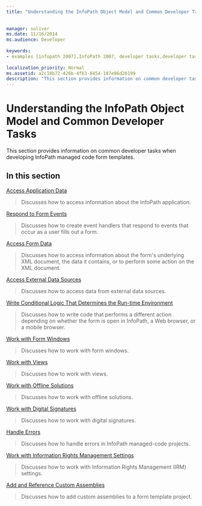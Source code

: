 ```yaml
---
title: "Understanding the InfoPath Object Model and Common Developer Tasks"
 
 
manager: soliver
ms.date: 11/16/2014
ms.audience: Developer
 
keywords:
- examples [infopath 2007],InfoPath 2007, developer tasks,developer tasks [InfoPath 2007],InfoPath 2007, object models,object models [InfoPath 2007]
 
localization_priority: Normal
ms.assetid: a2c18b72-426b-4f63-8454-187e96d26199
description: "This section provides information on common developer tasks when developing InfoPath managed code form templates."
---
```


# Understanding the InfoPath Object Model and Common Developer Tasks

This section provides information on common developer tasks when developing InfoPath managed code form templates.
  
## In this section

[Access Application Data](how-to-access-application-data.md)
  
> Discusses how to access information about the InfoPath application.
    
[Respond to Form Events](how-to-respond-to-form-events.md)
  
> Discusses how to create event handlers that respond to events that occur as a user fills out a form.
    
[Access Form Data](how-to-access-form-data.md)
  
> Discusses how to access information about the form's underlying XML document, the data it contains, or to perform some action on the XML document.
    
[Access External Data Sources](how-to-access-external-data-sources.md)
  
> Discusses how to access data from external data sources.
    
[Write Conditional Logic That Determines the Run-time Environment](how-to-write-conditional-logic-that-determines-the-run-time-environment.md)
  
> Discusses how to write code that performs a different action depending on whether the form is open in InfoPath, a Web browser, or a mobile browser.
    
[Work with Form Windows](how-to-work-with-form-windows.md)
  
> Discusses how to work with form windows.
    
[Work with Views](how-to-work-with-views.md)
  
> Discusses how to work with views.
    
[Work with Offline Solutions](how-to-work-with-offline-solutions.md)
  
> Discusses how to work with offline solutions.
    
[Work with Digital Signatures](how-to-work-with-digital-signatures.md)
  
> Discusses how to work with digital signatures.
    
[Handle Errors](how-to-handle-errors.md)
  
> Discusses how to handle errors in InfoPath managed-code projects.
    
[Work with Information Rights Management Settings](how-to-work-with-information-rights-management-settings.md)
  
> Discusses how to work with Information Rights Management (IRM) settings.
    
[Add and Reference Custom Assemblies](how-to-add-and-reference-custom-assemblies.md)
  
> Discusses how to add custom assemblies to a form template project.
    

